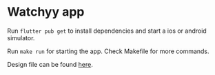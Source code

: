 # Watchyy app

Run `flutter pub get` to install dependencies and start a ios or android simulator.

Run `make run` for starting the app. Check Makefile for more commands.

Design file can be found [here](https://www.figma.com/community/file/1428054838312216377/open-hybrid-smartwatch-app).